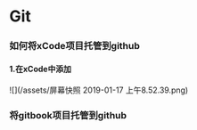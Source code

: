 # Git

### 如何将xCode项目托管到github

#### 1.在xCode中添加
![](/assets/屏幕快照 2019-01-17 上午8.52.39.png)



### 将gitbook项目托管到github